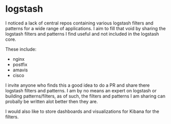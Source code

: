 # logstash

I noticed a lack of central repos containing various logstash filters and patterns for a wide range of applications. I aim to fill that void by sharing the logstash filters and patterns I find useful and not included in the logstash core.

These include:
  - nginx
  - postfix
  - amavis
  - cisco

I invite anyone who finds this a good idea to do a PR and share there logstash filters and patterns. I am by no means an expert on logstash or building patterns/filters, as of such, the filters and patterns I am sharing can probally be written alot better then they are.

I would also like to store dashboards and visualizations for Kibana for the filters.

